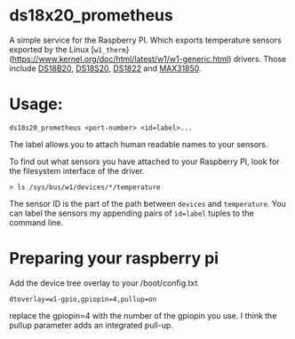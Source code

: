 # ds18x20_prometheus

A simple service for the Raspberry PI. Which exports temperature sensors exported by the Linux [`w1_therm`}(https://www.kernel.org/doc/html/latest/w1/w1-generic.html) drivers. Those include [DS18B20](https://www.maximintegrated.com/en/products/sensors/DS18B20.html), [DS18S20](https://www.maximintegrated.com/en/products/sensors/DS18S20.html), [DS1822](https://www.maximintegrated.com/en/products/sensors/DS1822.html) and [MAX31850](https://www.maximintegrated.com/en/products/sensors/MAX31850.html).

# Usage:

`ds18s20_prometheus <port-number> <id=label>... `

The label allows you to attach human readable names to your sensors.

To find out what sensors you have attached to your Raspberry PI, look for the filesystem interface of the driver.

```
> ls /sys/bus/w1/devices/*/temperature
```

The sensor ID is the part of the path between `devices` and `temperature`. You can label the sensors my appending pairs of `id=label` tuples to the command line.


# Preparing your raspberry pi

Add the device tree overlay to your /boot/config.txt
```
dtoverlay=w1-gpio,gpiopin=4,pullup=on
```
replace the gpiopin=4 with the number of the gpiopin you use. I think the pullup parameter adds an integrated pull-up.


